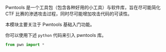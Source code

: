 Pwntools 是一个工具包（包含各种好用的小工具）与软件库，旨在尽可能简化 CTF 比赛的渗透攻击过程，同时尽可能增加攻击代码的可读性。

本模块主要关注于 Pwntools 基础入门功能。

你可以使用下述 `python` 代码来引入 pwntools 库。

```python
from pwn import *
```